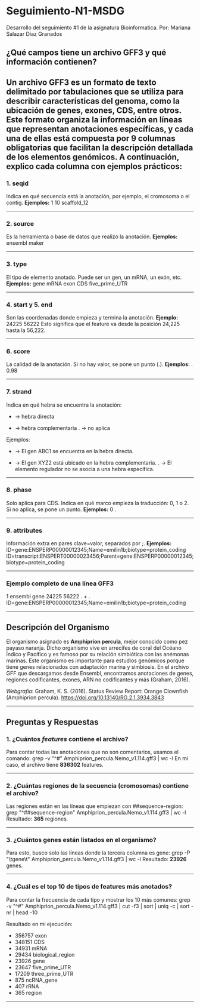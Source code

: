 # Seguimiento-N1-MSDG
Desarrollo del seguimiento #1 de la asignatura Bioinformatica. Por: Mariana Salazar Diaz Granados

## ¿Qué campos tiene un archivo GFF3 y qué información contienen?

Un archivo GFF3 es un formato de texto delimitado por tabulaciones que se utiliza para describir características del genoma, como la ubicación de genes, exones, CDS, entre otros. Este formato organiza la información en líneas que representan anotaciones específicas, y cada una de ellas está compuesta por **9 columnas obligatorias** que facilitan la descripción detallada de los elementos genómicos. A continuación, explico cada columna con ejemplos prácticos:
---

### **1. seqid**
Indica en qué secuencia está la anotación, por ejemplo, el cromosoma o el contig.
**Ejemplos:**
1
10
scaffold_12

---

### **2. source**
Es la herramienta o base de datos que realizó la anotación.
**Ejemplos:**
ensembl
maker

---

### **3. type**
El tipo de elemento anotado. Puede ser un gen, un mRNA, un exón, etc.
**Ejemplos:**
gene
mRNA
exon
CDS
five_prime_UTR

---

### **4. start y 5. end**
Son las coordenadas donde empieza y termina la anotación.
**Ejemplo:**
24225   56222
Esto significa que el feature va desde la posición 24,225 hasta la 56,222.

---

### **6. score**
La calidad de la anotación. Si no hay valor, se pone un punto (.).
**Ejemplos:**
.
0.98

---

### **7. strand**
Indica en qué hebra se encuentra la anotación:
+ → hebra directa
- → hebra complementaria
. → no aplica

Ejemplos:

+ → El gen ABC1 se encuentra en la hebra directa.
- → El gen XYZ2 está ubicado en la hebra complementaria.
. → El elemento regulador no se asocia a una hebra específica.



---

### **8. phase**
Solo aplica para CDS. Indica en qué marco empieza la traducción: 0, 1 o 2. Si no aplica, se pone un punto.
**Ejemplos:**
0
.

---

### **9. attributes**
Información extra en pares clave=valor, separados por ;.
**Ejemplos:**
ID=gene:ENSPERP00000012345;Name=emilin1b;biotype=protein_coding
ID=transcript:ENSPERT00000023456;Parent=gene:ENSPERP00000012345;biotype=protein_coding

---

### **Ejemplo completo de una línea GFF3**
1   ensembl   gene   24225   56222   .   +   .   ID=gene:ENSPERP00000012345;Name=emilin1b;biotype=protein_coding

---

## **Descripción del Organismo**
El organismo asignado es **Amphiprion percula**, mejor conocido como pez payaso naranja. Dicho organismo vive en arrecifes de coral del Océano Índico y Pacífico y es famoso por su relación simbiótica con las anémonas marinas. Este organismo es importante para estudios genómicos porque tiene genes relacionados con adaptación marina y simbiosis. En el archivo GFF que descargamos desde Ensembl, encontramos anotaciones de genes, regiones codificantes, exones, ARN no codificantes y más (Graham, 2016).

*Webgrafía*: Graham, K. S. (2016). Status Review Report: Orange Clownfish (Amphiprion percula). https://doi.org/10.13140/RG.2.1.3934.3843

---

## **Preguntas y Respuestas**

### **1. ¿Cuántos *features* contiene el archivo?**
Para contar todas las anotaciones que no son comentarios, usamos el comando:
grep -v "^#" Amphiprion_percula.Nemo_v1.114.gff3 | wc -l
En mi caso, el archivo tiene **836302** features.

---

### **2. ¿Cuántas regiones de la secuencia (cromosomas) contiene el archivo?**
Las regiones están en las líneas que empiezan con ##sequence-region:
grep "^##sequence-region" Amphiprion_percula.Nemo_v1.114.gff3 | wc -l
Resultado: **365** regiones.

---

### **3. ¿Cuántos genes están listados en el organismo?**
Para esto, busco solo las líneas donde la tercera columna es gene:
grep -P "\tgene\t" Amphiprion_percula.Nemo_v1.114.gff3 | wc -l
Resultado: **23926** genes.

---

### **4. ¿Cuál es el top 10 de tipos de features más anotados?**
Para contar la frecuencia de cada tipo y mostrar los 10 más comunes:
grep -v "^#" Amphiprion_percula.Nemo_v1.114.gff3 | cut -f3 | sort | uniq -c | sort -nr | head -10

Resultado en mi ejecución:

- 356757 exon
- 348151 CDS
- 34931 mRNA
- 29434 biological_region
- 23926 gene
- 23647 five_prime_UTR
- 17209 three_prime_UTR
- 875 ncRNA_gene
- 407 rRNA
- 365 region
---
